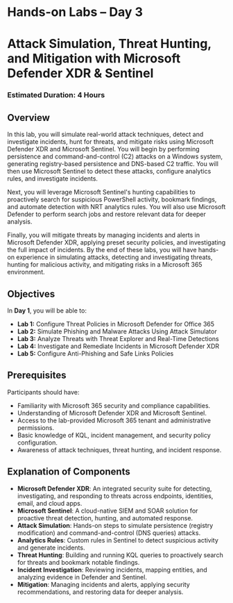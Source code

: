 # Hands-on Labs – Day 3

# Attack Simulation, Threat Hunting, and Mitigation with Microsoft Defender XDR & Sentinel

### Estimated Duration: 4 Hours

## Overview

In this lab, you will simulate real-world attack techniques, detect and investigate incidents, hunt for threats, and mitigate risks using Microsoft Defender XDR and Microsoft Sentinel. You will begin by performing persistence and command-and-control (C2) attacks on a Windows system, generating registry-based persistence and DNS-based C2 traffic. You will then use Microsoft Sentinel to detect these attacks, configure analytics rules, and investigate incidents.

Next, you will leverage Microsoft Sentinel's hunting capabilities to proactively search for suspicious PowerShell activity, bookmark findings, and automate detection with NRT analytics rules. You will also use Microsoft Defender to perform search jobs and restore relevant data for deeper analysis.

Finally, you will mitigate threats by managing incidents and alerts in Microsoft Defender XDR, applying preset security policies, and investigating the full impact of incidents. By the end of these labs, you will have hands-on experience in simulating attacks, detecting and investigating threats, hunting for malicious activity, and mitigating risks in a Microsoft 365 environment.

## Objectives

In **Day 1**, you will be able to:

- **Lab 1:** Configure Threat Policies in Microsoft Defender for Office 365
- **Lab 2:** Simulate Phishing and Malware Attacks Using Attack Simulator
- **Lab 3:** Analyze Threats with Threat Explorer and Real-Time Detections
- **Lab 4:** Investigate and Remediate Incidents in Microsoft Defender XDR
- **Lab 5:** Configure Anti-Phishing and Safe Links Policies

## Prerequisites

Participants should have:

- Familiarity with Microsoft 365 security and compliance capabilities.
- Understanding of Microsoft Defender XDR and Microsoft Sentinel.
- Access to the lab-provided Microsoft 365 tenant and administrative permissions.
- Basic knowledge of KQL, incident management, and security policy configuration.
- Awareness of attack techniques, threat hunting, and incident response.

## Explanation of Components

- **Microsoft Defender XDR**: An integrated security suite for detecting, investigating, and responding to threats across endpoints, identities, email, and cloud apps.
- **Microsoft Sentinel**: A cloud-native SIEM and SOAR solution for proactive threat detection, hunting, and automated response.
- **Attack Simulation**: Hands-on steps to simulate persistence (registry modification) and command-and-control (DNS queries) attacks.
- **Analytics Rules**: Custom rules in Sentinel to detect suspicious activity and generate incidents.
- **Threat Hunting**: Building and running KQL queries to proactively search for threats and bookmark notable findings.
- **Incident Investigation**: Reviewing incidents, mapping entities, and analyzing evidence in Defender and Sentinel.
- **Mitigation**: Managing incidents and alerts, applying security recommendations, and restoring data for deeper analysis.
